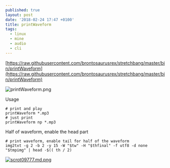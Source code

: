 ```yaml
---
published: true
layout: post
date: '2018-02-24 17:47 +0100'
title: printWaveform
tags:
  - linux
  - mine
  - audio
  - cli
---
```

[https://raw.githubusercontent.com/brontosaurusrex/stretchbang/master/bin/printWaveform](https://raw.githubusercontent.com/brontosaurusrex/stretchbang/master/bin/printWaveform)

![printWaveform.png]({{site.baseurl}}/media/printWaveform.png)  

Usage

	# print and play
	printWaveform *.mp3
    # just print
    printWaveform np *.mp3

Half of waveform, enable the head part

    # print waveform, enable tail for half of the waveform
    img2txt -g 2 -b 2 -y 15 -W "$tw" -H "$thfinal" -f utf8 -d none "$tmpimg" | head -$(( th / 2)
    
[![scrot09777.md.png](https://images.weserv.nl/?url=//cdn.scrot.moe/images/2018/03/03/scrot09777.md.png)](https://images.weserv.nl/?url=//cdn.scrot.moe/images/2018/03/03/scrot09777.png)
